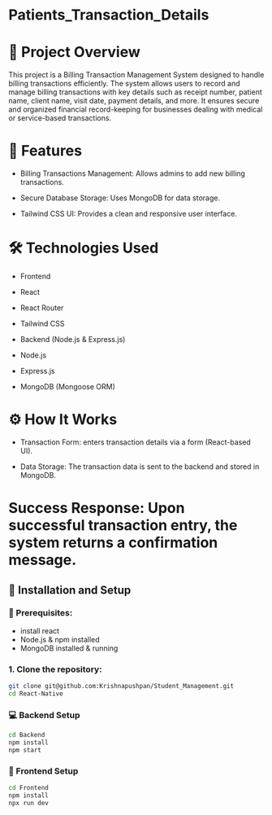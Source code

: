# Patients_Transaction_Details
# 📌 Project Overview

This project is a Billing Transaction Management System designed to handle billing transactions efficiently. The system allows users to record and manage billing transactions with key details such as receipt number, patient name, client name, visit date, payment details, and more. It ensures secure and organized financial record-keeping for businesses dealing with medical or service-based transactions.

# 🚀 Features

- Billing Transactions Management: Allows admins to add new billing transactions.

- Secure Database Storage: Uses MongoDB for data storage.

- Tailwind CSS UI: Provides a clean and responsive user interface.

# 🛠️ Technologies Used

- Frontend 

- React

- React Router

- Tailwind CSS

- Backend (Node.js & Express.js)

- Node.js

- Express.js

- MongoDB (Mongoose ORM)

# ⚙️ How It Works

- Transaction Form:  enters transaction details via a form (React-based UI).

- Data Storage: The transaction data is sent to the backend and stored in MongoDB.

# Success Response: Upon successful transaction entry, the system returns a confirmation message.

## 🚀 Installation and Setup

### 📌 Prerequisites:
- install react 
- Node.js & npm installed  
- MongoDB installed & running  

### 1. Clone the repository:
   ```bash
   git clone git@github.com:Krishnapushpan/Student_Management.git
   cd React-Native
   ```

### 💻 Backend Setup

```bash
cd Backend
npm install
npm start
```

### 📱 Frontend Setup 
```bash
cd Frontend
npm install
npx run dev
```
